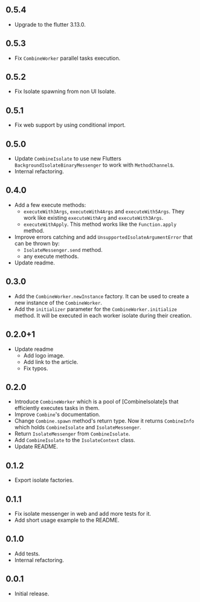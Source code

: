 ## 0.5.4
- Upgrade to the flutter 3.13.0.

## 0.5.3
- Fix `CombineWorker` parallel tasks execution.

## 0.5.2
- Fix Isolate spawning from non UI Isolate.

## 0.5.1
- Fix web support by using conditional import.

## 0.5.0
- Update `CombineIsolate` to use new Flutters `BackgroundIsolateBinaryMessenger` 
  to work with `MethodChannel`s.
- Internal refactoring.

## 0.4.0
- Add a few execute methods:
  - `executeWith3Args`, `executeWith4Args` and `executeWith5Args`. 
    They work like existing `executeWithArg` and `executeWith3Args`.
  - `executeWithApply`. This method works like the `Function.apply` method.
- Improve errors catching and add `UnsupportedIsolateArgumentError` that can be thrown by:
  - `IsolateMessenger.send` method.
  - any execute methods.
- Update readme.

## 0.3.0
- Add the `CombineWorker.newInstance` factory. It can be used to create a new instance
  of the `CombineWorker`.
- Add the `initializer` parameter for the `CombineWorker.initialize` method. 
  It will be executed in each worker isolate during their creation.

## 0.2.0+1
- Update readme
  - Add logo image.
  - Add link to the article.
  - Fix typos.

## 0.2.0
- Introduce `CombineWorker` which is a pool of [CombineIsolate]s that
  efficiently executes tasks in them.
- Improve `Combine`'s documentation.
- Change `Combine.spawn` method's return type. Now it returns 
  `CombineInfo` which holds `CombineIsolate` and `IsolateMessenger`.
- Return `IsolateMessenger` from `CombineIsolate`.
- Add `CombineIsolate` to the `IsolateContext` class.
- Update README.

## 0.1.2
- Export isolate factories.
  
## 0.1.1
- Fix isolate messenger in web and add more tests for it.
- Add short usage example to the README.

## 0.1.0

- Add tests.
- Internal refactoring.

## 0.0.1

- Initial release.

